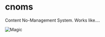cnoms
=====

Content No-Management System. Works like....

![Magic](http://medias.omgif.net/wp-content/uploads/2012/04/Its-magic....gif)

